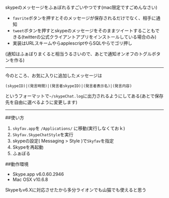skypeのメッセージをふぁぼれるすごいやつです(mac限定ですごめんなさい)

- `favrite`ボタンを押すとそのメッセージが保存されるだけでなく、相手に通知
- `tweet`ボタンを押すとskypeのメッセージをそのままツイートすることもできる(twitterの公式クライアントアプリをインストールしている場合のみ)
- 実装はURLスキームやらapplescriptやらSQLやらでゴリ押し

(通知はふぁぼりまくると相当うるさいので、あとで通知オンオフのトグルボタンを作る)

***

今のところ、お気に入りに追加したメッセージは

`(skypeID)|(発言時間)|(発言者skypeID)|(発言者表示名)|(発言内容)`

というフォーマットで`~/skypeChat.log`に出力されるようにしてある(あとで保存先を自由に選べるように変更します)

***



##使い方
1. `skyfav.app`を `/Applications/` に移動(実行しなくておｋ)
2. `Skyfav.SkypeChatStyle`を実行
3. skypeの設定( Messaging > Style )で`Skyfav`を指定
4. Skypeを再起動
5. ふぁぼる

##動作環境
- Skype.app v6.0.60.2946
- Mac OSX v10.6.8

Skypeもv6.Xに対応させたから多分ライオンでも山猫でも使えると思う
